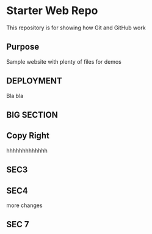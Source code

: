 # Starter Web Repo

This repository is for showing how Git and GitHub work

## Purpose

Sample website with plenty of files for demos

## DEPLOYMENT

Bla bla

## BIG SECTION

## Copy Right
hhhhhhhhhhhhh

## SEC3

## SEC4
more changes

## SEC 7
